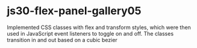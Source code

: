 # js30-flex-panel-gallery05
Implemented CSS classes with flex and transform styles, which were then used in JavaScript event listeners to toggle on and off.
The classes transition in and out based on a cubic bezier
